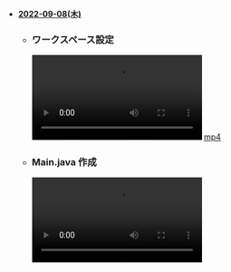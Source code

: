 - #### [2022-09-08(木)](https://github.com/winofsql/subject3-220908)
  - ### ワークスペース設定
    <video src="https://user-images.githubusercontent.com/1501327/189041455-e5692f01-93fd-4093-8294-5f0b1219dafe.mp4"></video>
    <a href="https://user-images.githubusercontent.com/1501327/189041455-e5692f01-93fd-4093-8294-5f0b1219dafe.mp4">mp4</a>
  - ### Main.java 作成
    <video src="https://user-images.githubusercontent.com/1501327/189055004-bd7eb968-fe59-4dd1-8e85-960335156925.mp4"></video>
  
